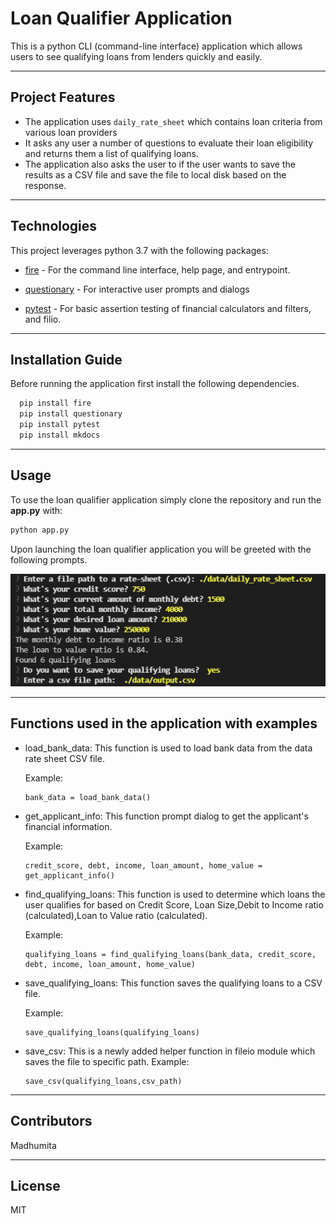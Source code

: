 # Loan Qualifier Application

This is a python CLI (command-line interface) application which allows users to see qualifying loans from lenders quickly and easily. 

---
## Project Features
* The application uses `daily_rate_sheet` which contains loan criteria from various loan providers
* It asks any user a number of questions to evaluate their loan eligibility and returns them a list of qualifying loans.
* The application also asks the user to if the user wants to save the results as a CSV file and save the file to local disk based on the response.  

---

## Technologies

This project leverages python 3.7 with the following packages:

* [fire](https://github.com/google/python-fire) - For the command line interface, help page, and entrypoint.

* [questionary](https://github.com/tmbo/questionary) - For interactive user prompts and dialogs

* [pytest](https://docs.pytest.org/en/stable/) - For basic assertion testing of financial calculators and filters, and filio.


---

## Installation Guide

Before running the application first install the following dependencies.

```python
  pip install fire
  pip install questionary
  pip install pytest
  pip install mkdocs
```

---

## Usage

To use the loan qualifier application simply clone the repository and run the **app.py** with:

```python
python app.py
```

Upon launching the loan qualifier application you will be greeted with the following prompts.

![Loan Qualifier Prompts](Images/loan_qalifier.png)


---
## Functions used in the application with examples

* load_bank_data: This function is used to load bank data from the data rate sheet CSV file.

  Example:
  ```
  bank_data = load_bank_data()
  ```

* get_applicant_info: This function prompt dialog to get the applicant's financial information.

  Example:
  ```
  credit_score, debt, income, loan_amount, home_value = get_applicant_info()
  ```

* find_qualifying_loans: This function is used to determine which loans the user qualifies for based on Credit Score, Loan Size,Debit to Income ratio (calculated),Loan to Value ratio (calculated).

  Example:
  ```
  qualifying_loans = find_qualifying_loans(bank_data, credit_score, debt, income, loan_amount, home_value)
  ```

* save_qualifying_loans: This function saves the qualifying loans to a CSV file.

  Example:

  ```
  save_qualifying_loans(qualifying_loans)
  ```
* save_csv: This is a newly added helper function in fileio module which saves the file to specific path.
  Example:
  ```
  save_csv(qualifying_loans,csv_path)
  ```
---

## Contributors

Madhumita

---

## License

MIT
